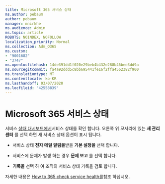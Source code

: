 ```yaml
---
title: Microsoft 365 서비스 상태
ms.author: pebaum
author: pebaum
manager: mnirkhe
ms.audience: Admin
ms.topic: article
ROBOTS: NOINDEX, NOFOLLOW
localization_priority: Normal
ms.collection: Adm_O365
ms.custom:
- "9001682"
- "3747"
ms.openlocfilehash: 14de391dd1f020e29beb4b432e288b46bee3dd9a
ms.sourcegitcommit: fa4a92ddd5c8bb695441fe16f2ffa4562382f900
ms.translationtype: MT
ms.contentlocale: ko-KR
ms.lasthandoff: 03/07/2020
ms.locfileid: "42558839"
---
```

# <a name="microsoft-365-service-health"></a>Microsoft 365 서비스 상태


서비스 [상태 대시보드에서](https://admin.microsoft.com/Adminportal/Home?source=applauncher#/servicehealth)서비스 상태를 확인 합니다. 오른쪽 위 모서리에 있는 **새 관리 센터** 를 선택 하면 새 서비스 상태 옵션이 표시 됩니다.

- 서비스 상태 **전자 메일 알림을**받을 **기본 설정을** 선택 합니다.

- 서비스에 문제가 발생 하는 경우 **문제 보고** 를 선택 합니다.

- **기록을** 선택 하 여 조직의 서비스 상태 기록을 검토 합니다. 

자세한 내용은 [How to 365 check service health를](https://docs.microsoft.com/en-us/office365/enterprise/view-service-health)참조 하십시오. 